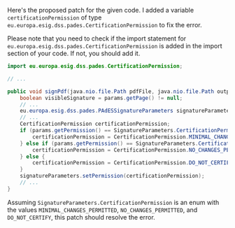 Here's the proposed patch for the given code. I added a variable `certificationPermission` of type `eu.europa.esig.dss.pades.CertificationPermission` to fix the error.

Please note that you need to check if the import statement for `eu.europa.esig.dss.pades.CertificationPermission` is added in the import section of your code. If not, you should add it.

```java
import eu.europa.esig.dss.pades.CertificationPermission;

// ...

public void signPdf(java.nio.file.Path pdfFile, java.nio.file.Path outputFile, byte[] keyStore, char[] keyStorePassword, boolean binary, SignatureParameters params) throws java.io.IOException {
    boolean visibleSignature = params.getPage() != null;
    // ...
    eu.europa.esig.dss.pades.PAdESSignatureParameters signatureParameters = new eu.europa.esig.dss.pades.PAdESSignatureParameters();
    // ...
    CertificationPermission certificationPermission;
    if (params.getPermission() == SignatureParameters.CertificationPermission.MINIMAL_CHANGES_PERMITTED) {
        certificationPermission = CertificationPermission.MINIMAL_CHANGES_PERMITTED;
    } else if (params.getPermission() == SignatureParameters.CertificationPermission.NO_CHANGES_PERMITTED) {
        certificationPermission = CertificationPermission.NO_CHANGES_PERMITTED;
    } else {
        certificationPermission = CertificationPermission.DO_NOT_CERTIFY;
    }
    signatureParameters.setPermission(certificationPermission);
    // ...
}
```

Assuming `SignatureParameters.CertificationPermission` is an enum with the values `MINIMAL_CHANGES_PERMITTED`, `NO_CHANGES_PERMITTED`, and `DO_NOT_CERTIFY`, this patch should resolve the error.